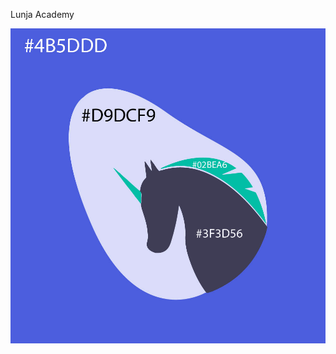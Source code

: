 Lunja Academy

![alt text](https://raw.githubusercontent.com/LAMNAZZAH/Lunja/main/client/public/logoColorCodes-01.jpg)
